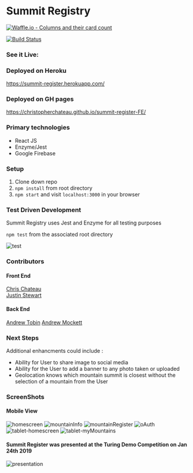 # Summit Registry
[![Waffle.io - Columns and their card count](https://badge.waffle.io/MacInnes/summit-register-BE.svg?columns=all)](https://waffle.io/MacInnes/summit-register-BE)<br>

[![Build Status](https://travis-ci.org/christopherchateau/summit-register-FE.svg?branch=master)](https://travis-ci.org/christopherchateau/summit-register-FE)<br>

### See it Live:

### Deployed on Heroku
https://summit-register.herokuapp.com/

### Deployed on GH pages

https://christopherchateau.github.io/summit-register-FE/


### Primary technologies
* React JS
* Enzyme/Jest
* Google Firebase

### Setup

1. Clone down repo
2. `npm install` from root directory
3. `npm start` and visit `localhost:3000` in your browser

### Test Driven Development

Summit Registry uses Jest and Enzyme for all testing purposes

`npm test` from the associated root directory

![test](./src/utilities/Images/summit-register-test-coverage.png)

### Contributors

#### Front End
[Chris Chateau](https://github.com/christopherchateau)<br>
[Justin Stewart](https://github.com/Jstewart3313)<br>

#### Back End
[Andrew Tobin](https://github.com/andrewetobin)
[Andrew Mockett](https://github.com/MacInnes)<br>

### Next Steps
Additional enhancments could include :
* Ability for User to share image to social media
* Ability for the User to add a banner to any photo taken or uploaded
* Geolocation knows which mountain summit is closest without the selection of a mountain from the User

### ScreenShots

#### Mobile View

![homescreen](./src/utilities/videos/iphone-home.png)
![mountainInfo](./src/utilities/videos/iphone-mountainInfo.png)
![mountainRegister](./src/utilities/videos/iphone-mountainRegister.png)
![oAuth](./src/utilities/videos/iphone-oAuth.png)
![tablet-homescreen](./src/utilities/videos/tablet-home.png)
![tablet-myMountains](./src/utilities/videos/tablet-myMountains.png)

#### Summit Register was presented at the Turing Demo Competition on Jan 24th 2019

![presentation](./src/utilities/Images/demo-comp.jpg)
